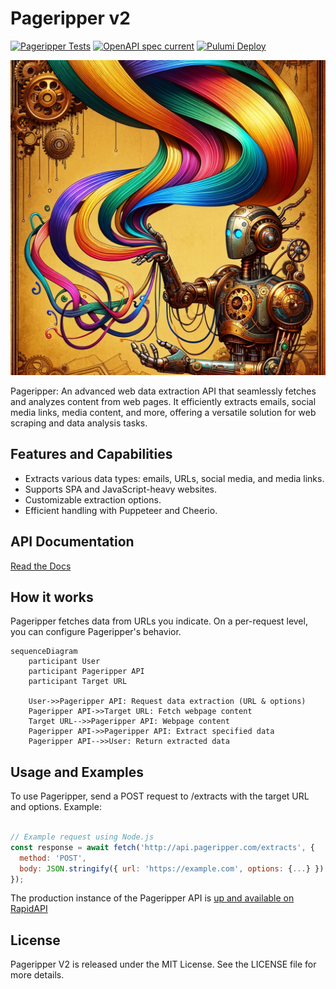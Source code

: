 # Pageripper v2 

[![Pageripper Tests](https://github.com/zackproser/pageripper-v2/actions/workflows/build-and-test.yml/badge.svg)](https://github.com/zackproser/pageripper-v2/actions/workflows/build-and-test.yml)
[![OpenAPI spec current](https://github.com/zackproser/pageripper-v2/actions/workflows/openapi.yml/badge.svg)](https://github.com/zackproser/pageripper-v2/actions/workflows/openapi.yml)
[![Pulumi Deploy](https://github.com/zackproser/pageripper-v2/actions/workflows/pulumi-deploy.yml/badge.svg)](https://github.com/zackproser/pageripper-v2/actions/workflows/pulumi-deploy.yml)

![pageripperv2](./img/pageripper-v2.png)

Pageripper: An advanced web data extraction API that seamlessly fetches and analyzes content from web pages. It efficiently extracts emails, social media links, media content, and more, offering a versatile solution for web scraping and data analysis tasks.

## Features and Capabilities

* Extracts various data types: emails, URLs, social media, and media links.
* Supports SPA and JavaScript-heavy websites.
* Customizable extraction options.
* Efficient handling with Puppeteer and Cheerio.

## API Documentation 

[Read the Docs](https://zackproser.github.io/pageripper-v2/)

## How it works 

Pageripper fetches data from URLs you indicate. On a per-request level, you can configure Pageripper's behavior. 

```mermaid
sequenceDiagram
    participant User
    participant Pageripper API
    participant Target URL

    User->>Pageripper API: Request data extraction (URL & options)
    Pageripper API->>Target URL: Fetch webpage content
    Target URL-->>Pageripper API: Webpage content
    Pageripper API->>Pageripper API: Extract specified data
    Pageripper API-->>User: Return extracted data
```

## Usage and Examples

To use Pageripper,  send a POST request to /extracts with the target URL and options. Example:

```javascript

// Example request using Node.js
const response = await fetch('http://api.pageripper.com/extracts', {
  method: 'POST',
  body: JSON.stringify({ url: 'https://example.com', options: {...} })
});
```

The production instance of the Pageripper API is [up and available on RapidAPI](https://rapidapi.com/zackproser/api/pageripper)

## License

Pageripper V2 is released under the MIT License. See the LICENSE file for more details.
